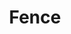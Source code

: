 ---
layout: piece
colection_name: jewelry
title: Fence
id: fence
media: Mixed beads, metal button
dimensions: 13½" hanging
description: Scrimshaw with double-sided ink drawing, mixed beads, with metal button and beaded clasp.
price: $85
create_date: 2013
---